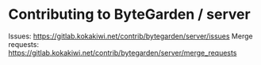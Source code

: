 # Contributing to ByteGarden / server

Issues: https://gitlab.kokakiwi.net/contrib/bytegarden/server/issues
Merge requests: https://gitlab.kokakiwi.net/contrib/bytegarden/server/merge_requests
